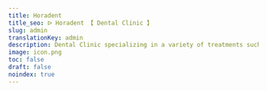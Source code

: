 ```yaml
---
title: Horadent
title_seo: ᐅ Horadent 【 Dental Clinic 】
slug: admin
translationKey: admin
description: Dental Clinic specializing in a variety of treatments such as endodontics, cosmetic dentistry and Invisalign. Located in Pilar de la Horadada, Alicante.
image: icon.png
toc: false
draft: false
noindex: true
---
```

